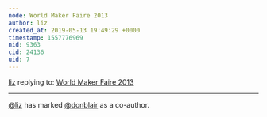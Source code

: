 ```yaml
---
node: World Maker Faire 2013
author: liz
created_at: 2019-05-13 19:49:29 +0000
timestamp: 1557776969
nid: 9363
cid: 24136
uid: 7
---
```




[liz](../profile/liz) replying to: [World Maker Faire 2013](../notes/liz/09-24-2013/world-maker-faire-2013)

----
 [@liz](/profile/liz) has marked [@donblair](/profile/donblair) as a co-author. 